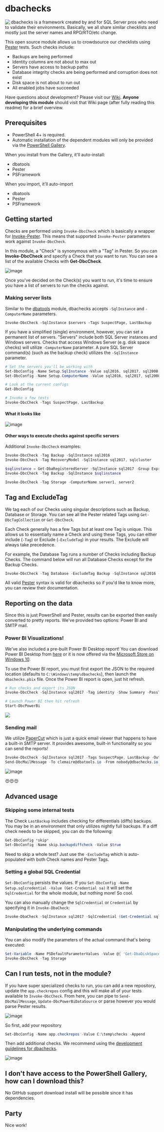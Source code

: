 # dbachecks

<img align="left" src="https://user-images.githubusercontent.com/8278033/34322840-ed09114e-e832-11e7-9670-9baa686ade71.png">

dbachecks is a framework created by and for SQL Server pros who need to validate their environments. Basically, we all share similar checklists and mostly just the server names and RPO/RTO/etc change.

This open source module allows us to crowdsource our checklists using [Pester](https://github.com/Pester/Pester) tests. Such checks include:

* Backups are being performed
* Identity columns are not about to max out
* Servers have access to backup paths
* Database integrity checks are being performed and corruption does not exist
* Disk space is not about to run out
* All enabled jobs have succeeded

Have questions about development? Please visit our [Wiki](https://github.com/potatoqualitee/dbachecks/wiki). **Anyone developing this module** should visit that Wiki page (after fully reading this readme) for a brief overview.

## Prerequisites

* PowerShell 4+ is required.
* Automatic installation of the dependent modules will only be provided via the [PowerShell Gallery](https://www.powershellgallery.com).

When you install from the Gallery, it'll auto-install:

* dbatools
* Pester
* PSFramework

When you import, it'll auto-import

* dbatools
* Pester
* PSFramework

## Getting started

Checks are performed using `Invoke-DbcCheck` which is basically a wrapper for [Invoke-Pester](https://github.com/pester/Pester/wiki/Invoke-Pester). This means that supported `Invoke-Pester` parameters work against `Invoke-DbcCheck`.

In this module, a "Check" is synonymous with a "Tag" in Pester. So you can **Invoke-DbcCheck** and specify a Check that you want to run. You can see a list of the available Checks with **Get-DbcCheck**.

![image](https://user-images.githubusercontent.com/8278033/34315601-6a93672e-e782-11e7-9688-1d361d8597e1.png)

Once you've decided on the Check(s) you want to run, it's time to ensure you have a list of servers to run the checks against.

### Making server lists

Similar to the [dbatools](https://dbatools.io) module, dbachecks accepts `-SqlInstance` and `-ComputerName` parameters.

`Invoke-DbcCheck -SqlInstance $servers -Tags SuspectPage, LastBackup`

If you have a simplified (single) environment, however, you can set a permanent list of servers. "Servers" include both SQL Server instances and Windows servers. Checks that access Windows Server (e.g. disk space checks) will utilize `-ComputerName` parameter. A pure SQL Server command(s) (such as the backup check) utilizes the `-SqlInstance` parameter.

```powershell
# Set the servers you'll be working with
Set-DbcConfig -Name Setup.SqlInstance -Value sql2016, sql2017, sql2008, sql2008\express
Set-DbcConfig -Name Setup.ComputerName -Value sql2016, sql2017, sql2008

# Look at the current configs
Get-DbcConfig

# Invoke a few tests
Invoke-DbcCheck -Tags SuspectPage, LastBackup
```
#### What it looks like

![image](https://user-images.githubusercontent.com/8278033/34315954-431d0b16-e78a-11e7-8f6d-c87b40ed90b2.png)

#### Other ways to execute checks against specific servers

Additional `Invoke-DbcCheck` examples:

```powershell
Invoke-DbcCheck -Tag Backup -SqlInstance sql2016
Invoke-DbcCheck -Tag RecoveryModel -SqlInstance sql2017, sqlcluster

$sqlinstance = Get-DbaRegisteredServer -SqlInstance sql2017 -Group Express
Invoke-DbcCheck -Tag Backup -SqlInstance $sqlinstance

Invoke-DbcCheck -Tag Storage -ComputerName server1, server2
```

## Tag and ExcludeTag

We tag each of our Checks using singular descriptions such as Backup, Database or Storage. You can see all the Pester related Tags using `Get-DbcTagCollection` or `Get-DbcCheck`.

Each Check generally has a few Tags but at least one Tag is unique. This allows us to essentially name a Check and using these Tags, you can either include (`-Tag`) or Exclude (`-ExcludeTag`) in your results. The Exclude will always take precedence.

For example, the Database Tag runs a number of Checks including Backup Checks. The command below will run all Database Checks except for the Backup Checks.

```powershell
Invoke-DbcCheck -Tag Database -ExcludeTag Backup -SqlInstance sql2016 -SqlCredential (Get-Credential sqladmin)
```

All valid [Pester](https://github.com/Pester/Pester) syntax is valid for dbachecks so if you'd like to know more, you can review their documentation.

## Reporting on the data

Since this is just PowerShell and Pester, results can be exported then easily converted to pretty reports. We've provided two options: Power BI and SMTP mail.

### Power BI Visualizations!

We've also included a pre-built Power BI Desktop report! You can download Power BI Desktop from [here](https://powerbi.microsoft.com/en-us/downloads/) or it is now offered via the [Microsoft Store on Windows 10](https://www.microsoft.com/store/productId/9NTXR16HNW1T).

To use the Power BI report, you must first export the JSON to the required location (defaults to `C:\Windows\temp\dbachecks`), then launch the `dbachecks.pbix` file. Once the Power BI report is open, just hit refresh.

```powershell
# Run checks and export its JSON
Invoke-DbcCheck -SqlInstance sql2017 -Tag identity -Show Summary -PassThru | Update-DbcPowerBiDataSource

# Launch Power BI then hit refresh
Start-DbcPowerBi
```

![](https://user-images.githubusercontent.com/11204251/34324053-038f9ce0-e828-11e7-9c43-2e220e095a30.png)

### Sending mail

We utilize [PaperCut](https://github.com/ChangemakerStudios/Papercut/releases) which is just a quick email viewer that happens to have a built-in SMTP server. It provides awesome, built-in functionality so you can send the reports!

```powershell
Invoke-DbcCheck -SqlInstance sql2017 -Tags SuspectPage, LastBackup -OutputFormat NUnitXml -PassThru |
Send-DbcMailMessage -To clemaire@dbatools.io -From nobody@dbachecks.io -SmtpServer smtp.ad.local
```

![image](https://user-images.githubusercontent.com/8278033/34316816-cc157d04-e79e-11e7-971d-1cfee90b2e11.png)

😍😍😍

## Advanced usage

### Skipping some internal tests

The Check `LastBackup` includes checking for differentials (diffs) backups. You may be in an environment that only utilizes nightly full backups. If a diff check needs to be skipped, you can do the following:

```powershell
Get-DbcConfig *skip*
Set-DbcConfig -Name skip.backupdiffcheck -Value $true
```

Need to skip a whole test? Just use the `-ExcludeTag` which is auto-populated with both Check names and Pester Tags.

### Setting a global SQL Credential

`Set-DbcConfig` persists the values. If you `Set-DbcConfig -Name Setup.sqlcredential -Value (Get-Credential sa)` it will set the `SqlCredential` for the whole module, but nothing more! So cool.

You can also manually change the `SqlCredential` or `Credential` by specifying it in `Invoke-DbaCheck`:

```powershell
Invoke-DbaCheck -SqlInstance sql2017 -SqlCredential (Get-Credential sqladmin) -Tag MaxMemory
```

### Manipulating the underlying commands

You can also modify the parameters of the actual command that's being executed:

```powershell
Set-Variable -Name PSDefaultParameterValues -Value @{ 'Get-DbaDiskSpace:ExcludeDrive' = 'C:\' } -Scope Global
Invoke-DbcCheck -Tag Storage
```

## Can I run tests, not in the module?

If you have super specialized checks to run, you can add a new repository, update the `app.checkrepos` config and this will make all of your tests available to `Invoke-DbcCheck`. From here, you can pipe to `Send-DbcMailMessage`, `Update-DbcPowerBiDataSource` or parse however you would parse Pester results.

![image](https://user-images.githubusercontent.com/8278033/34320729-aeacb72a-e800-11e7-8278-a83de46afcc6.png)

So first, add your repository

```powershell
Set-DbcConfig -Name app.checkrepos -Value C:\temp\checks -Append
```

Then add additional checks. We recommend using the [development guidelines for dbachecks](https://github.com/potatoqualitee/dbachecks/wiki).

![image](https://user-images.githubusercontent.com/8278033/34320819-07fe939c-e802-11e7-8203-a82740cc8f19.png)

## I don't have access to the PowerShell Gallery, how can I download this?

No GitHub support download install will be possible since it has dependencies.

## Party

Nice work!
